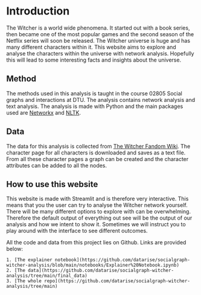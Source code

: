 # Introduction

The Witcher is a world wide phenomena. It started out with a book series, then became one of the most popular games and the second season of the Netflix series will soon be released. The Witcher universe is huge and has many different characters within it. This website aims to explore and analyse the characters within the universe with network analysis. Hopefully this will lead to some interesting facts and insights about the universe. 

## Method
The methods used in this analysis is taught in the course 02805 Social graphs and interactions at DTU. The analysis contains network analysis and text analysis. The analysis is made with Python and the main packages used are  [Networkx](https://networkx.org/) and [NLTK](https://www.nltk.org/). 

## Data 
The data for this analysis is collected from [The Witcher Fandom Wiki](https://witcher.fandom.com/wiki/Witcher_Wiki). The character page for all characters is downloaded and saves as a text file. From all these character pages a graph can be created and the character attributes can be added to all the nodes. 

## How to use this website

This website is made with Streamlit and is therefore very interactive. This means that you the user can try to analyse the Witcher network yourself. There will be many different options to explore with can be overwhelming. Therefore the default output of everything out see will be the output of our analysis and how we intent to show it. Sometimes we will instruct you to play around with the interface to see different outcomes. 

All the code and data from this project lies on Github. Links are provided below:
 
    1. [The explainer notebook](https://github.com/datarise/socialgraph-witcher-analysis/blob/main/notebooks/Explainer%20Notebook.ipynb)
    2. [The data](https://github.com/datarise/socialgraph-witcher-analysis/tree/main/final_data)
    3. [The whole repo](https://github.com/datarise/socialgraph-witcher-analysis/tree/main)
